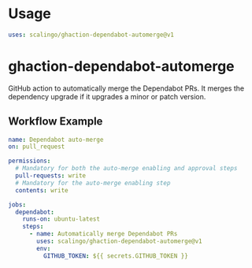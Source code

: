 # Usage

```yaml
uses: scalingo/ghaction-dependabot-automerge@v1
```

# ghaction-dependabot-automerge

GitHub action to automatically merge the Dependabot PRs. It merges the dependency upgrade if it upgrades a minor or patch version.

## Workflow Example

```yaml
name: Dependabot auto-merge
on: pull_request

permissions:
  # Mandatory for both the auto-merge enabling and approval steps
  pull-requests: write
  # Mandatory for the auto-merge enabling step
  contents: write

jobs:
  dependabot:
    runs-on: ubuntu-latest
    steps:
      - name: Automatically merge Dependabot PRs
        uses: scalingo/ghaction-dependabot-automerge@v1
        env:
          GITHUB_TOKEN: ${{ secrets.GITHUB_TOKEN }}
```
